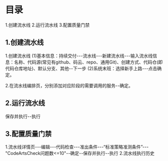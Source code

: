 
# 目录
1.创建流水线
2.运行流水线
3.配置质量门禁

## 1.创建流水线
1.创建流水线
(1)基本信息：持续交付---流水线---新建流水线---输入流水线信息：名称、代码源(常见有github、码云、repo、通用Git)、创建方式、代码仓(即代码仓库地址)、默认分支、其他--下一步
(2)系统末班：选择新手上路---点击确定。

2.在流水线编排页，分别添加对应阶段的需要调用的服务--确定。

## 2.运行流水线
保存并执行--执行

## 3.配置质量门禁
1.流水线详情页---编辑---代码检查---准出条件---“标准策略准测条件”---"CodeArtsCheck问题数<=10"--确定--保存并执行--执行
2.流水线执行历史